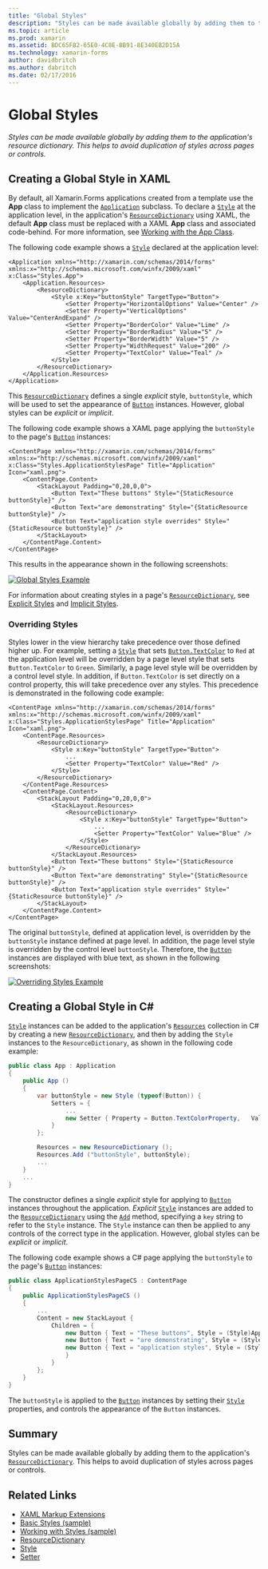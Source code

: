 ```yaml
---
title: "Global Styles"
description: "Styles can be made available globally by adding them to the application's resource dictionary. This helps to avoid duplication of styles across pages or controls."
ms.topic: article
ms.prod: xamarin
ms.assetid: BDC65F82-65E0-4C8E-BB91-8E340EB2D15A
ms.technology: xamarin-forms
author: davidbritch
ms.author: dabritch
ms.date: 02/17/2016
---
```


# Global Styles

_Styles can be made available globally by adding them to the application's resource dictionary. This helps to avoid duplication of styles across pages or controls._

## Creating a Global Style in XAML

By default, all Xamarin.Forms applications created from a template use the **App** class to implement the [`Application`](https://developer.xamarin.com/api/type/Xamarin.Forms.Application/) subclass. To declare a [`Style`](https://developer.xamarin.com/api/type/Xamarin.Forms.Style/) at the application level, in the application's [`ResourceDictionary`](https://developer.xamarin.com/api/type/Xamarin.Forms.ResourceDictionary/) using XAML, the default **App** class must be replaced with a XAML **App** class and associated code-behind. For more information, see [Working with the App Class](~/xamarin-forms/app-fundamentals/application-class.md).

The following code example shows a [`Style`](https://developer.xamarin.com/api/type/Xamarin.Forms.Style/) declared at the application level:

```xaml
<Application xmlns="http://xamarin.com/schemas/2014/forms" xmlns:x="http://schemas.microsoft.com/winfx/2009/xaml" x:Class="Styles.App">
	<Application.Resources>
		<ResourceDictionary>
			<Style x:Key="buttonStyle" TargetType="Button">
				<Setter Property="HorizontalOptions" Value="Center" />
				<Setter Property="VerticalOptions" Value="CenterAndExpand" />
				<Setter Property="BorderColor" Value="Lime" />
				<Setter Property="BorderRadius" Value="5" />
				<Setter Property="BorderWidth" Value="5" />
				<Setter Property="WidthRequest" Value="200" />
				<Setter Property="TextColor" Value="Teal" />
			</Style>
		</ResourceDictionary>
	</Application.Resources>
</Application>
```

This [`ResourceDictionary`](https://developer.xamarin.com/api/type/Xamarin.Forms.ResourceDictionary/) defines a single *explicit* style, `buttonStyle`, which will be used to set the appearance of [`Button`](https://developer.xamarin.com/api/type/Xamarin.Forms.Button/) instances. However, global styles can be *explicit* or *implicit*.

The following code example shows a XAML page applying the `buttonStyle` to the page's [`Button`](https://developer.xamarin.com/api/type/Xamarin.Forms.Button/) instances:

```xaml
<ContentPage xmlns="http://xamarin.com/schemas/2014/forms" xmlns:x="http://schemas.microsoft.com/winfx/2009/xaml" x:Class="Styles.ApplicationStylesPage" Title="Application" Icon="xaml.png">
	<ContentPage.Content>
		<StackLayout Padding="0,20,0,0">
			<Button Text="These buttons" Style="{StaticResource buttonStyle}" />
			<Button Text="are demonstrating" Style="{StaticResource buttonStyle}" />
			<Button Text="application style overrides" Style="{StaticResource buttonStyle}" />
		</StackLayout>
	</ContentPage.Content>
</ContentPage>
```

This results in the appearance shown in the following screenshots:

[![](application-images/application-styles-1.png "Global Styles Example")](application-images/application-styles-1-large.png#lightbox "Global Styles Example")

For information about creating styles in a page's [`ResourceDictionary`](https://developer.xamarin.com/api/type/Xamarin.Forms.ResourceDictionary/), see [Explicit Styles](~/xamarin-forms/user-interface/styles/explicit.md) and [Implicit Styles](~/xamarin-forms/user-interface/styles/implicit.md).

### Overriding Styles

Styles lower in the view hierarchy take precedence over those defined higher up. For example, setting a [`Style`](https://developer.xamarin.com/api/type/Xamarin.Forms.Style/) that sets [`Button.TextColor`](https://developer.xamarin.com/api/property/Xamarin.Forms.Button.TextColor/) to `Red` at the application level will be overridden by a page level style that sets `Button.TextColor` to `Green`. Similarly, a page level style will be overridden by a control level style. In addition, if `Button.TextColor` is set directly on a control property, this will take precedence over any styles. This precedence is demonstrated in the following code example:

```xaml
<ContentPage xmlns="http://xamarin.com/schemas/2014/forms" xmlns:x="http://schemas.microsoft.com/winfx/2009/xaml" x:Class="Styles.ApplicationStylesPage" Title="Application" Icon="xaml.png">
	<ContentPage.Resources>
		<ResourceDictionary>
			<Style x:Key="buttonStyle" TargetType="Button">
			    ...
				<Setter Property="TextColor" Value="Red" />
			</Style>
		</ResourceDictionary>
	</ContentPage.Resources>
	<ContentPage.Content>
		<StackLayout Padding="0,20,0,0">
			<StackLayout.Resources>
				<ResourceDictionary>
					<Style x:Key="buttonStyle" TargetType="Button">
					    ...
						<Setter Property="TextColor" Value="Blue" />
					</Style>
				</ResourceDictionary>
			</StackLayout.Resources>
			<Button Text="These buttons" Style="{StaticResource buttonStyle}" />
			<Button Text="are demonstrating" Style="{StaticResource buttonStyle}" />
			<Button Text="application style overrides" Style="{StaticResource buttonStyle}" />
		</StackLayout>
	</ContentPage.Content>
</ContentPage>
```

The original `buttonStyle`, defined at application level, is overridden by the `buttonStyle` instance defined at page level. In addition, the page level style is overridden by the control level `buttonStyle`. Therefore, the [`Button`](https://developer.xamarin.com/api/type/Xamarin.Forms.Button/) instances are displayed with blue text, as shown in the following screenshots:

[![](application-images/application-styles-2.png "Overriding Styles Example")](application-images/application-styles-2-large.png#lightbox "Overriding Styles Example")

## Creating a Global Style in C&#35;

[`Style`](https://developer.xamarin.com/api/type/Xamarin.Forms.Style/) instances can be added to the application's [`Resources`](https://developer.xamarin.com/api/property/Xamarin.Forms.VisualElement.Resources/) collection in C# by creating a new [`ResourceDictionary`](https://developer.xamarin.com/api/type/Xamarin.Forms.ResourceDictionary/), and then by adding the `Style` instances to the `ResourceDictionary`, as shown in the following code example:

```csharp
public class App : Application
{
	public App ()
	{
		var buttonStyle = new Style (typeof(Button)) {
			Setters = {
				...
				new Setter { Property = Button.TextColorProperty,	Value = Color.Teal }
			}
		};

		Resources = new ResourceDictionary ();
		Resources.Add ("buttonStyle", buttonStyle);
		...
	}
	...
}
```

The constructor defines a single *explicit* style for applying to [`Button`](https://developer.xamarin.com/api/type/Xamarin.Forms.Button/) instances throughout the application. *Explicit* [`Style`](https://developer.xamarin.com/api/type/Xamarin.Forms.Style/) instances are added to the [`ResourceDictionary`](https://developer.xamarin.com/api/type/Xamarin.Forms.ResourceDictionary/) using the [`Add`](https://developer.xamarin.com/api/member/Xamarin.Forms.ResourceDictionary.Add/p/System.String/System.Object/) method, specifying a `key` string to refer to the `Style` instance. The `Style` instance can then be applied to any controls of the correct type in the application. However, global styles can be *explicit* or *implicit*.

The following code example shows a C# page applying the `buttonStyle` to the page's [`Button`](https://developer.xamarin.com/api/type/Xamarin.Forms.Button/) instances:

```csharp
public class ApplicationStylesPageCS : ContentPage
{
	public ApplicationStylesPageCS ()
	{
		...
		Content = new StackLayout {
			Children = {
				new Button { Text = "These buttons", Style = (Style)Application.Current.Resources ["buttonStyle"] },
				new Button { Text = "are demonstrating", Style = (Style)Application.Current.Resources ["buttonStyle"] },
				new Button { Text = "application styles", Style = (Style)Application.Current.Resources ["buttonStyle"]
				}
			}
		};
	}
}
```

The `buttonStyle` is applied to the [`Button`](https://developer.xamarin.com/api/type/Xamarin.Forms.Button/) instances by setting their [`Style`](https://developer.xamarin.com/api/property/Xamarin.Forms.VisualElement.Style/) properties, and controls the appearance of the `Button` instances.

## Summary

Styles can be made available globally by adding them to the application's [`ResourceDictionary`](https://developer.xamarin.com/api/type/Xamarin.Forms.ResourceDictionary/). This helps to avoid duplication of styles across pages or controls.



## Related Links

- [XAML Markup Extensions](~/xamarin-forms/xaml/xaml-basics/xaml-markup-extensions.md)
- [Basic Styles (sample)](https://developer.xamarin.com/samples/xamarin-forms/UserInterface/Styles/BasicStyles/)
- [Working with Styles (sample)](https://developer.xamarin.com/samples/xamarin-forms/WorkingWithStyles/)
- [ResourceDictionary](https://developer.xamarin.com/api/type/Xamarin.Forms.ResourceDictionary/)
- [Style](https://developer.xamarin.com/api/type/Xamarin.Forms.Style/)
- [Setter](https://developer.xamarin.com/api/type/Xamarin.Forms.Setter/)
